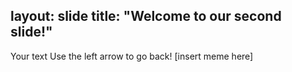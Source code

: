 layout: slide
title: "Welcome to our second slide!"
---
Your text
Use the left arrow to go back! [insert meme here]

